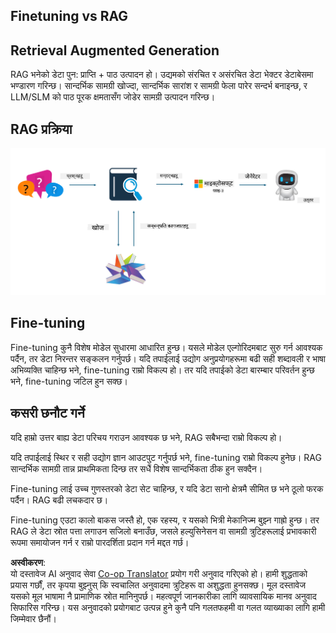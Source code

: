 <!--
CO_OP_TRANSLATOR_METADATA:
{
  "original_hash": "e4e010400c2918557b36bb932a14004c",
  "translation_date": "2025-05-09T22:14:52+00:00",
  "source_file": "md/03.FineTuning/FineTuning_vs_RAG.md",
  "language_code": "ne"
}
-->
## Finetuning vs RAG

## Retrieval Augmented Generation

RAG भनेको डेटा पुन: प्राप्ति + पाठ उत्पादन हो। उद्यमको संरचित र असंरचित डेटा भेक्टर डेटाबेसमा भण्डारण गरिन्छ। सान्दर्भिक सामग्री खोज्दा, सान्दर्भिक सारांश र सामग्री फेला पारेर सन्दर्भ बनाइन्छ, र LLM/SLM को पाठ पूरक क्षमतासँग जोडेर सामग्री उत्पादन गरिन्छ।

## RAG प्रक्रिया
![FinetuningvsRAG](../../../../translated_images/rag.36e7cb856f120334d577fde60c6a5d7c5eecae255dac387669303d30b4b3efa4.ne.png)

## Fine-tuning
Fine-tuning कुनै विशेष मोडेल सुधारमा आधारित हुन्छ। यसले मोडेल एल्गोरिदमबाट सुरु गर्न आवश्यक पर्दैन, तर डेटा निरन्तर सङ्कलन गर्नुपर्छ। यदि तपाईलाई उद्योग अनुप्रयोगहरूमा बढी सही शब्दावली र भाषा अभिव्यक्ति चाहिन्छ भने, fine-tuning राम्रो विकल्प हो। तर यदि तपाईको डेटा बारम्बार परिवर्तन हुन्छ भने, fine-tuning जटिल हुन सक्छ।

## कसरी छनौट गर्ने
यदि हाम्रो उत्तर बाह्य डेटा परिचय गराउन आवश्यक छ भने, RAG सबैभन्दा राम्रो विकल्प हो।

यदि तपाईलाई स्थिर र सही उद्योग ज्ञान आउटपुट गर्नुपर्छ भने, fine-tuning राम्रो विकल्प हुनेछ। RAG सान्दर्भिक सामग्री तान्न प्राथमिकता दिन्छ तर सधैं विशेष सान्दर्भिकता ठीक हुन सक्दैन।

Fine-tuning लाई उच्च गुणस्तरको डेटा सेट चाहिन्छ, र यदि डेटा सानो क्षेत्रमै सीमित छ भने ठूलो फरक पर्दैन। RAG बढी लचकदार छ।

Fine-tuning एउटा कालो बाकस जस्तै हो, एक रहस्य, र यसको भित्री मेकानिज्म बुझ्न गाह्रो हुन्छ। तर RAG ले डेटा स्रोत पत्ता लगाउन सजिलो बनाउँछ, जसले हल्युसिनेसन वा सामग्री त्रुटिहरूलाई प्रभावकारी रूपमा समायोजन गर्न र राम्रो पारदर्शिता प्रदान गर्न मद्दत गर्छ।

**अस्वीकरण**:  
यो दस्तावेज AI अनुवाद सेवा [Co-op Translator](https://github.com/Azure/co-op-translator) प्रयोग गरी अनुवाद गरिएको हो। हामी शुद्धताको प्रयास गर्छौं, तर कृपया बुझ्नुस् कि स्वचालित अनुवादमा त्रुटिहरू वा अशुद्धता हुनसक्छ। मूल दस्तावेज यसको मूल भाषामा नै प्रामाणिक स्रोत मानिनुपर्छ। महत्वपूर्ण जानकारीका लागि व्यावसायिक मानव अनुवाद सिफारिस गरिन्छ। यस अनुवादको प्रयोगबाट उत्पन्न हुने कुनै पनि गलतफहमी वा गलत व्याख्याका लागि हामी जिम्मेवार छैनौं।